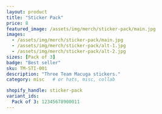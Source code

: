 ```yaml
---
layout: product
title: "Sticker Pack"
price: 8
featured_image: /assets/img/merch/sticker-pack/main.jpg
images:
  - /assets/img/merch/sticker-pack/main.jpg
  - /assets/img/merch/sticker-pack/alt-1.jpg
  - /assets/img/merch/sticker-pack/alt-2.jpg
sizes: [Pack of 3]
badge: "Best seller"
sku: TM-STI-001
description: "Three Team Macuga stickers."
category: misc   # or hats, misc, collab

shopify_handle: sticker-pack
variant_ids:
  Pack of 3: 12345678900011
---
```

